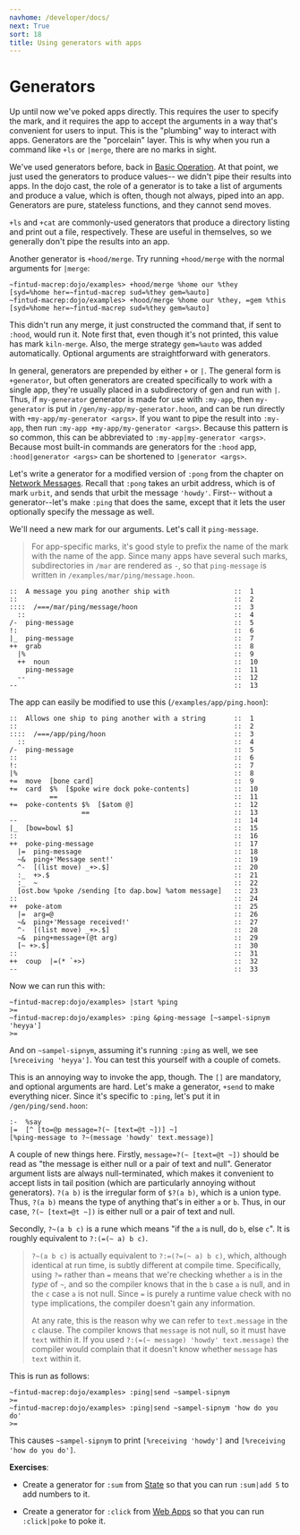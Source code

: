 ```yaml
---
navhome: /developer/docs/
next: True
sort: 18
title: Using generators with apps
---
```


# Generators

Up until now we've poked apps directly. This requires the user to specify the 
mark, and it requires the app to accept the arguments in a way that's 
convenient for users to input. This is the "plumbing" way to interact with 
apps. Generators are the "porcelain" layer. This is why when you run a command 
like `+ls` or `|merge`, there are no marks in sight.

We've used generators before, back in [Basic Operation](/developer/using/admin). At 
that point, we just used the generators to produce values-- we didn't pipe 
their results into apps. In the dojo cast, the role of a generator is to take 
a list of arguments and produce a value, which is often, though not always, 
piped into an app. Generators are pure, stateless functions, and they cannot 
send moves.

`+ls` and `+cat` are commonly-used generators that produce a directory listing 
and print out a file, respectively. These are useful in themselves, so we 
generally don't pipe the results into an app.

Another generator is `+hood/merge`. Try running `+hood/merge` with the normal 
arguments for `|merge`:

```
~fintud-macrep:dojo/examples> +hood/merge %home our %they
[syd=%home her=~fintud-macrep sud=%they gem=%auto]
~fintud-macrep:dojo/examples> +hood/merge %home our %they, =gem %this
[syd=%home her=~fintud-macrep sud=%they gem=%auto]
```

This didn't run any merge, it just constructed the command that, if sent to 
`:hood`, would run it. Note first that, even though it's not printed, this 
value has mark `kiln-merge`. Also, the merge strategy `gem=%auto` was added 
automatically. Optional arguments are straightforward with generators.

In general, generators are prepended by either `+` or `|`. The general form is 
`+generator`, but often generators are created specifically to work with a 
single app, they're usually placed in a subdirectory of gen and run with `|`. 
Thus, if `my-generator` generator is made for use with `:my-app`, then 
`my-generator` is put in `/gen/my-app/my-generator.hoon`, and can be run 
directly with `+my-app/my-generator <args>`. If you want to pipe the result 
into `:my-app`, then run `:my-app +my-app/my-generator <args>`. Because this 
pattern is so common, this can be abbreviated to 
`:my-app|my-generator <args>`. Because most built-in commands are generators 
for the `:hood` app, `:hood|generator <args>` can be shortened to `|generator <args>`.

Let's write a generator for a modified version of `:pong` from the chapter on 
[Network Messages](/developer/docs/arvo/system/network). Recall that `:pong` takes an 
urbit address, which is of mark `urbit`, and sends that urbit the message 
`'howdy'`. First-- without a generator--let's make `:ping` that does the same, 
except that it lets the user optionally specify the message as well.

We'll need a new mark for our arguments. Let's call it `ping-message`.

> For app-specific marks, it's good style to prefix the name of the mark
> with the name of the app. Since many apps have several such marks,
> subdirectories in `/mar` are rendered as `-`, so that `ping-message`
> is written in `/examples/mar/ping/message.hoon`.

```
::  A message you ping another ship with                ::  1
::                                                      ::  2
::::  /===/mar/ping/message/hoon                        ::  3
  ::                                                    ::  4
/-  ping-message                                        ::  5
!:                                                      ::  6
|_  ping-message                                        ::  7
++  grab                                                ::  8
  |%                                                    ::  9
  ++  noun                                              ::  10
    ping-message                                        ::  11
  --                                                    ::  12
--                                                      ::  13
```                                                         

The app can easily be modified to use this (`/examples/app/ping.hoon`):

```
::  Allows one ship to ping another with a string       ::  1
::                                                      ::  2
::::  /===/app/ping/hoon                                ::  3
  ::                                                    ::  4
/-  ping-message                                        ::  5
::                                                      ::  6
!:                                                      ::  7
|%                                                      ::  8
+=  move  [bone card]                                   ::  9
+=  card  $%  [$poke wire dock poke-contents]           ::  10
          ==                                            ::  11
+=  poke-contents $%  [$atom @]                         ::  12
                  ==                                    ::  13
--                                                      ::  14
|_  [bow=bowl $]                                        ::  15
::                                                      ::  16
++  poke-ping-message                                   ::  17
  |=  ping-message                                      ::  18
  ~&  ping+'Message sent!'                              ::  19
  ^-  [(list move) _+>.$]                               ::  20
  :_  +>.$                                              ::  21
  :_  ~                                                 ::  22
  [ost.bow %poke /sending [to dap.bow] %atom message]   ::  23
::                                                      ::  24
++  poke-atom                                           ::  25
  |=  arg=@                                             ::  26
  ~&  ping+'Message received!'                          ::  27
  ^-  [(list move) _+>.$]                               ::  28
  ~&  ping+message+(@t arg)                             ::  29
  [~ +>.$]                                              ::  30
::                                                      ::  31
++  coup  |=(* `+>)                                     ::  32
--                                                      ::  33
```

Now we can run this with:

```
~fintud-macrep:dojo/examples> |start %ping
>=
~fintud-macrep:dojo/examples> :ping &ping-message [~sampel-sipnym 'heyya']
>=
```

And on `~sampel-sipnym`, assuming it's running `:ping` as well, we see 
`[%receiving 'heyya']`. You can test this yourself with a couple of comets.

This is an annoying way to invoke the app, though. The `[]` are mandatory, 
and optional arguments are hard. Let's make a generator, `+send` to make 
everything nicer. Since it's specific to `:ping`, let's put it in 
`/gen/ping/send.hoon`:

```
:-  %say
|=  [^ [to=@p message=?(~ [text=@t ~])] ~]
[%ping-message to ?~(message 'howdy' text.message)]
```

A couple of new things here. Firstly, `message=?(~ [text=@t ~])` should be 
read as "the message is either null or a pair of text and null". Generator 
argument lists are always null-terminated, which makes it convenient to accept 
lists in tail position (which are particularly annoying without generators). 
`?(a b)` is the irregular form of `$?(a b)`, which is a union type. Thus, 
`?(a b)` means the type of anything that's in either `a` or `b`. Thus, in our 
case, `?(~ [text=@t ~])` is either null or a pair of text and null.

Secondly, `?~(a b c)` is a rune which means "if the `a` is null, do `b`, else 
`c`". It is roughly equivalent to `?:(=(~ a) b c)`.

> `?~(a b c)` is actually equivalent to `?:=(?=(~ a) b c)`, which,
> although identical at run time, is subtly different at compile time.
> Specifically, using `?=` rather than `=` means that we're checking
> whether `a` is in the *type* of `~`, and so the compiler knows that in
> the `b` case `a` is null, and in the `c` case `a` is not null. Since
> `=` is purely a runtime value check with no type implications, the
> compiler doesn't gain any information.
>
> At any rate, this is the reason why we can refer to `text.message` in
> the `c` clause. The compiler knows that `message` is not null, so it
> must have `text` within it. If you used
> `?:(=(~ message) 'howdy' text.message)` the compiler would complain
> that it doesn't know whether `message` has `text` within it.

This is run as follows:

```
~fintud-macrep:dojo/examples> :ping|send ~sampel-sipnym
>=
~fintud-macrep:dojo/examples> :ping|send ~sampel-sipnym 'how do you do'
>=
```

This causes `~sampel-sipnym` to print `[%receiving 'howdy']` and
`[%receiving 'how do you do']`.

**Exercises**:

-   Create a generator for `:sum` from
    [State](/developer/docs/arvo/state) so that you can run `:sum|add 5`
    to add numbers to it.

-   Create a generator for `:click` from [Web
    Apps](/docs/arvo/web-apps) so that you can run
    `:click|poke` to poke it.
